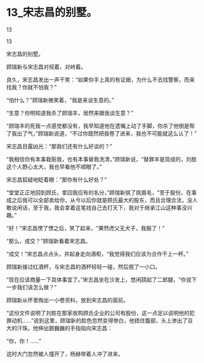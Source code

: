 # 13_宋志昌的别墅。

13

13

宋志昌的别墅。

顾瑞新与宋志昌对视着，对峙着。

良久，宋志昌发出一声干笑：“如果你手上真的有证据，为什么不去找警察，而来找我？你就不怕我？”

“怕什么？”顾瑞新微笑着，“我是来谈生意的。”

“生意？你明知道我杀了顾瑞丰，居然来跟我谈生意？”

“顾瑞丰的死我一点感觉都没有，我早知道他在遗嘱上动了手脚，你杀了他倒是帮了我出了气，”顾瑞新说道，“不过你既然把我卷了进来，我也不可能就这么认了！”

宋志昌目露凶光：“那我们还有什么好谈的？”

“我相信你有本事栽赃我，也有本事替我洗清，”顾瑞新说，“替罪羊是现成的，刘胜这个人野心太大，我也早看他不顺眼了。”

宋志昌狐疑地眨着眼：“那你有什么好处？”

“堂堂正正地回到顾氏，拿回我应有的名分，”顾瑞新挑了挑眉毛，“至于股份，在事成之后我可以全部卖给你，从今以后你就是顾氏最大的股东，而且合理合法，没人敢说闲话，至于我，我会拿着这笔钱自己去打天下，我对于继承江山这种事没兴趣。”

“好！”宋志昌愣了愣之后，笑了起来，“果然虎父无犬子，我服了！”

“那么，成交？”顾瑞新看着宋志昌。

“成交！”宋志昌点点头，并起身走向酒柜，“我觉得我们应该为合作干上一杯。”

顾瑞新接过红酒杯，与宋志昌的酒杯轻轻一碰，然后抿了一小口。

“现在应该商量一下具体事宜了。”宋志昌坐在沙发上，悠闲跷起了二郎腿，“你说下一步我们该怎么做？”

顾瑞新从怀里掏出一小卷资料，放到宋志昌的面前。

“这份文件说明了刘胜在那家收购顾氏企业的公司有股份，这一点足以说明他的犯罪动机……”说到这里，顾瑞新的脸色忽然变得惨白，他捂住腹部，头上渗出了豆大的汗珠。他伸出颤巍巍的手指指向宋志昌：

“你，你！……”

这时大门忽然被人撞开了，杨赫带着人冲了进来。